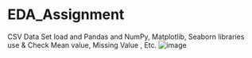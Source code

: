 # EDA_Assignment
CSV Data Set load and Pandas and NumPy, Matplotlib, Seaborn libraries use &amp; Check  Mean value, Missing Value , Etc.
![image](https://github.com/Chandan1307/EDA_Assignment/assets/107146517/d9717297-c79a-4901-9e37-6a88965edf51)
